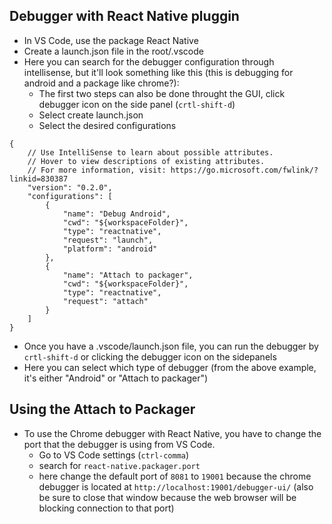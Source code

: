 ## Debugger with React Native pluggin

- In VS Code, use the package React Native
- Create a launch.json file in the root/.vscode
- Here you can search for the debugger configuration through intellisense, but it'll look something like this (this is debugging for android and a package like chrome?):
  - The first two steps can also be done throught the GUI, click debugger icon on the side panel (`crtl-shift-d`)
  - Select create launch.json
  - Select the desired configurations

```
{
    // Use IntelliSense to learn about possible attributes.
    // Hover to view descriptions of existing attributes.
    // For more information, visit: https://go.microsoft.com/fwlink/?linkid=830387
    "version": "0.2.0",
    "configurations": [
        {
            "name": "Debug Android",
            "cwd": "${workspaceFolder}",
            "type": "reactnative",
            "request": "launch",
            "platform": "android"
        },
        {
            "name": "Attach to packager",
            "cwd": "${workspaceFolder}",
            "type": "reactnative",
            "request": "attach"
        }
    ]
}
```

- Once you have a .vscode/launch.json file, you can run the debugger by `crtl-shift-d` or clicking the debugger icon on the sidepanels
- Here you can select which type of debugger (from the above example, it's either "Android" or "Attach to packager")

## Using the Attach to Packager

- To use the Chrome debugger with React Native, you have to change the port that the debugger is using from VS Code.
  - Go to VS Code settings (`ctrl-comma`)
  - search for `react-native.packager.port`
  - here change the default port of `8081` to `19001` because the chrome debugger is located at `http://localhost:19001/debugger-ui/` (also be sure to close that window because the web browser will be blocking connection to that port)
